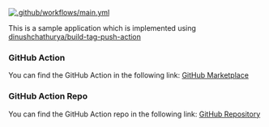 [![.github/workflows/main.yml](https://github.com/dinushchathurya/build-tag-push-action-example/actions/workflows/main.yml/badge.svg)](https://github.com/dinushchathurya/build-tag-push-action-example/actions/workflows/main.yml)

This is a sample application which is implemented using <a href="https://github.com/marketplace/actions/docker-login-build-tag-push-action">dinushchathurya/build-tag-push-action</a>

### GitHub Action

You can find the GitHub Action in the following link: <a href="https://github.com/marketplace/actions/docker-login-build-tag-push-action">GitHub Marketplace</a></a>

### GitHub Action Repo

You can find the GitHub Action repo in the following link: <a href="https://github.com/dinushchathurya/build-tag-push-action">GitHub Repository</a>
